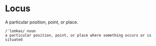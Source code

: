 # Locus

A particular position, point, or place.

<!-- Vercel deployment trigger - final -->

```
/ˈloʊkəs/ noun
a particular position, point, or place where something occurs or is situated
